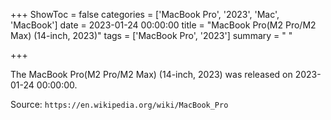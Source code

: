 +++
ShowToc = false
categories = ['MacBook Pro', '2023', 'Mac', 'MacBook']
date = 2023-01-24 00:00:00
title = "MacBook Pro(M2 Pro/M2 Max) (14-inch, 2023)"
tags = ['MacBook Pro', '2023']
summary = " "

+++

The MacBook Pro(M2 Pro/M2 Max) (14-inch, 2023) was released on 2023-01-24 00:00:00.

Source: `https://en.wikipedia.org/wiki/MacBook_Pro`
